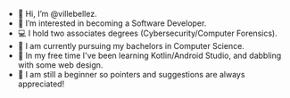 - 👋 Hi, I’m @villebellez.
- 👀 I’m interested in becoming a Software Developer.
- 💻 I hold two associates degrees (Cybersecurity/Computer Forensics).
- 🏫 I am currently pursuing my bachelors in Computer Science.
- 🌱 In my free time I've been learning Kotlin/Android Studio, and dabbling with some web design.
- 📖 I am still a beginner so pointers and suggestions are always appreciated!
<!---
villebellez/villebellez is a ✨ special ✨ repository because its `README.md` (this file) appears on your GitHub profile.
You can click the Preview link to take a look at your changes.
--->
